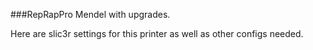 ###RepRapPro Mendel with upgrades.  

Here are slic3r settings for this printer as well as other configs needed.

